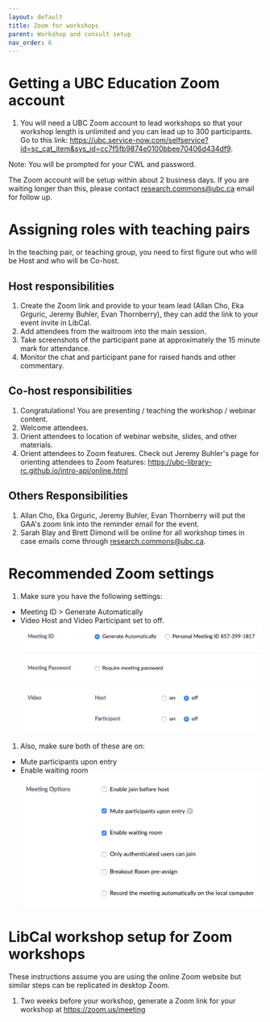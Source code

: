 ```yaml
---
layout: default
title: Zoom for workshops
parent: Workshop and consult setup
nav_order: 6
---
```

# Getting a UBC Education Zoom account
1. You will need a UBC Zoom account to lead workshops so that your workshop length is unlimited and you can lead up to 300 participants. Go to this link:
<a href="https://ubc.service-now.com/selfservice?id=sc_cat_item&sys_id=cc7f5fb9874e0100bbee70406d434df9" target="_blank">https://ubc.service-now.com/selfservice?id=sc_cat_item&sys_id=cc7f5fb9874e0100bbee70406d434df9</a>.     

Note: You will be prompted for your CWL and password.    

The Zoom account will be setup within about 2 business days. If you are waiting longer than this, please contact [research.commons@ubc.ca](mailto:research.commons@ubc.ca) email for follow up.    

# Assigning roles with teaching pairs
In the teaching pair, or teaching group, you need to first figure out who will be Host and who will be Co-host. 

## Host responsibilities
1. Create the Zoom link and provide to your team lead (Allan Cho, Eka Grguric, Jeremy Buhler, Evan Thornberry), they can add the link to your event invite in LibCal.
2. Add attendees from the waitroom into the main session.
3. Take screenshots of the participant pane at approximately the 15 minute mark for attendance. 
4. Monitor the chat and participant pane for raised hands and other commentary.


## Co-host responsibilities
1. Congratulations! You are presenting / teaching the workshop / webinar content. 
2. Welcome attendees.
3. Orient attendees to location of webinar website, slides, and other materials.
4. Orient attendees to Zoom features.  Check out Jeremy Buhler's page for orienting attendees to Zoom features:  <a href="https://ubc-library-rc.github.io/intro-api/online.html" target="_blank">https://ubc-library-rc.github.io/intro-api/online.html</a>

## Others Responsibilities
1. Allan Cho, Eka Grguric, Jeremy Buhler, Evan Thornberry will put the GAA's zoom link into the reminder email for the event.
2. Sarah Blay and Brett Dimond will be online for all workshop times in case emails come through [research.commons@ubc.ca](mailto:research.commons@ubc.ca).


# Recommended Zoom settings
1. Make sure you have the following settings:
  * Meeting ID > Generate Automatically
  * Video Host and Video Participant set to off.
![](../../assets/images/zoomsettings1.png)    
1. Also, make sure both of these are on:
  * Mute participants upon entry
  * Enable waiting room
  ![](../../assets/images/zoomsettings2.png)    

# LibCal workshop setup for Zoom workshops
These instructions assume you are using the online Zoom website but similar steps can be replicated in desktop Zoom.
1. Two weeks before your workshop, generate a Zoom link for your workshop at <a href="https://zoom.us/meeting" target="_blank">https://zoom.us/meeting</a>    

